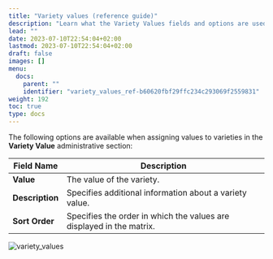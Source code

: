 ```yaml
---
title: "Variety values (reference guide)"
description: "Learn what the Variety Values fields and options are used for."
lead: ""
date: 2023-07-10T22:54:04+02:00
lastmod: 2023-07-10T22:54:04+02:00
draft: false
images: []
menu:
  docs:
    parent: ""
    identifier: "variety_values_ref-b60620fbf29ffc234c293069f2559831"
weight: 192
toc: true
type: docs
---
```


The following options are available when assigning values to varieties in the **Variety Value** administrative section:

| Field Name      | Description |
| ----------- | ----------- |
| **Value**       | The value of the variety.     |
| **Description**   | Specifies additional information about a variety value.   |
| **Sort Order**  | Specifies the order in which the values are displayed in the matrix.  |


![variety_values](variety_values.png)